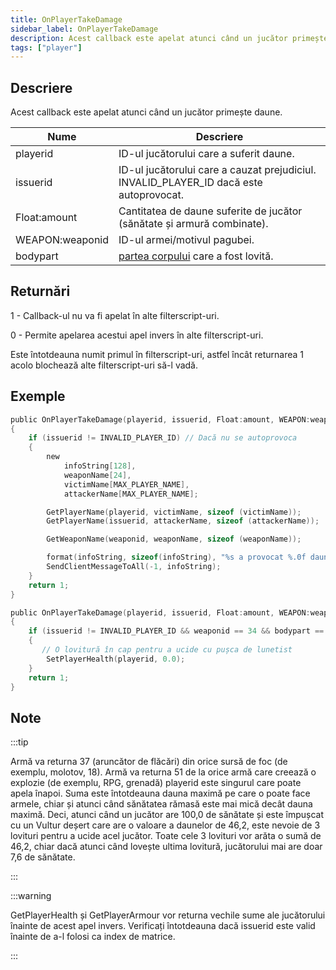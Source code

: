 ```yaml
---
title: OnPlayerTakeDamage
sidebar_label: OnPlayerTakeDamage
description: Acest callback este apelat atunci când un jucător primește daune.
tags: ["player"]
---
```


## Descriere

Acest callback este apelat atunci când un jucător primește daune.

| Nume            | Descriere                                                                                                                                                         |
|-----------------|-------------------------------------------------------------------------------------------------------------------------------------------------------------------|
| playerid        | ID-ul jucătorului care a suferit daune.                                                                                                                           |
| issuerid        | ID-ul jucătorului care a cauzat prejudiciul. INVALID_PLAYER_ID dacă este autoprovocat.                                                                            |
| Float:amount    | Cantitatea de daune suferite de jucător (sănătate și armură combinate).                                                                                           |
| WEAPON:weaponid | ID-ul armei/motivul pagubei.                                                                                                                                      |
| bodypart        | [partea corpului](../resources/bodyparts) care a fost lovită. |

## Returnări

1 - Callback-ul nu va fi apelat în alte filterscript-uri.

0 - Permite apelarea acestui apel invers în alte filterscript-uri.

Este întotdeauna numit primul în filterscript-uri, astfel încât returnarea 1 acolo blochează alte filterscript-uri să-l vadă.

## Exemple

```c
public OnPlayerTakeDamage(playerid, issuerid, Float:amount, WEAPON:weaponid, bodypart)
{
    if (issuerid != INVALID_PLAYER_ID) // Dacă nu se autoprovoca
    {
        new
            infoString[128],
            weaponName[24],
            victimName[MAX_PLAYER_NAME],
            attackerName[MAX_PLAYER_NAME];

        GetPlayerName(playerid, victimName, sizeof (victimName));
        GetPlayerName(issuerid, attackerName, sizeof (attackerName));

        GetWeaponName(weaponid, weaponName, sizeof (weaponName));

        format(infoString, sizeof(infoString), "%s a provocat %.0f daune lui %s, armă: %s, partea corpului: %d", attackerName, amount, victimName, weaponName, bodypart);
        SendClientMessageToAll(-1, infoString);
    }
    return 1;
}
```

```c
public OnPlayerTakeDamage(playerid, issuerid, Float:amount, WEAPON:weaponid, bodypart)
{
    if (issuerid != INVALID_PLAYER_ID && weaponid == 34 && bodypart == 9)
    {
       // O lovitură în cap pentru a ucide cu pușca de lunetist
        SetPlayerHealth(playerid, 0.0);
    }
    return 1;
}
```

## Note

:::tip

Armă va returna 37 (aruncător de flăcări) din orice sursă de foc (de exemplu, molotov, 18). Armă va returna 51 de la orice armă care creează o explozie (de exemplu, RPG, grenadă) playerid este singurul care poate apela înapoi. Suma este întotdeauna dauna maximă pe care o poate face armele, chiar și atunci când sănătatea rămasă este mai mică decât dauna maximă. Deci, atunci când un jucător are 100,0 de sănătate și este împușcat cu un Vultur deșert care are o valoare a daunelor de 46,2, este nevoie de 3 lovituri pentru a ucide acel jucător. Toate cele 3 lovituri vor arăta o sumă de 46,2, chiar dacă atunci când lovește ultima lovitură, jucătorului mai are doar 7,6 de sănătate.

:::

:::warning

GetPlayerHealth și GetPlayerArmour vor returna vechile sume ale jucătorului înainte de acest apel invers. Verificați întotdeauna dacă issuerid este valid înainte de a-l folosi ca index de matrice.

:::
